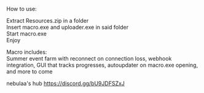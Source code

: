 How to use:  

Extract Resources.zip in a folder  
Insert macro.exe and uploader.exe in said folder  
Start macro.exe  
Enjoy  
  
Macro includes:  
Summer event farm with reconnect on connection loss, webhook integration, GUI that tracks progresses, autoupdater on macro.exe opening, and more to come  

  
nebulaa's hub https://discord.gg/bU9JDFSZxJ
